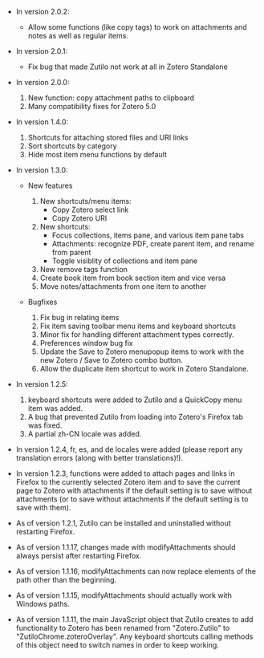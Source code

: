 * In version 2.0.2:

	+ Allow some functions (like copy tags) to work on attachments and notes as well as regular items.

* In version 2.0.1:

    + Fix bug that made Zutilo not work at all in Zotero Standalone

* In version 2.0.0:

	1. New function: copy attachment paths to clipboard
	2. Many compatibility fixes for Zotero 5.0

* In version 1.4.0:

    1. Shortcuts for attaching stored files and URI links
    2. Sort shortcuts by category
    3. Hide most item menu functions by default

* In version 1.3.0:

  - New features

	1. New shortcuts/menu items:
		- Copy Zotero select link
		- Copy Zotero URI
	2. New shortcuts:
		- Focus collections, items pane, and various item pane tabs
		- Attachments: recognize PDF, create parent item, and rename from parent
		- Toggle visiblity of collections and item pane
	3. New remove tags function
	4. Create book item from book section item and vice versa
	5. Move notes/attachments from one item to another

  - Bugfixes

	1. Fix bug in relating items 
	2. Fix item saving toolbar menu items and keyboard shortcuts 
	3. Minor fix for handling different attachment types correctly. 
	4. Preferences window bug fix
	5. Update the Save to Zotero menupopup items to work with the new Zotero / Save to Zotero combo button.
	6. Allow the duplicate item shortcut to work in Zotero Standalone.

* In version 1.2.5: 

    1. keyboard shortcuts were added to Zutilo and a QuickCopy menu item was added.
    2. A bug that prevented Zutilo from loading into Zotero's Firefox tab was fixed.
    3. A partial zh-CN locale was added.

* In version 1.2.4, fr, es, and de locales were added (please report any translation errors (along with better translations)!).

* In version 1.2.3, functions were added to attach pages and links in Firefox to the currently selected Zotero item and to save the current page to Zotero with attachments if the default setting is to save without attachments (or to save without attachments if the default setting is to save with them).

* As of version 1.2.1, Zutilo can be installed and uninstalled without restarting Firefox.

* As of version 1.1.17, changes made with modifyAttachments should always persist after restarting Firefox.

* As of version 1.1.16, modifyAttachments can now replace elements of the path other than the beginning.

* As of version 1.1.15, modifyAttachments should actually work with Windows paths.

* As of version 1.1.11, the main JavaScript object that Zutilo creates to add functionality to Zotero has been renamed from "Zotero.Zutilo" to "ZutiloChrome.zoteroOverlay".
Any keyboard shortcuts calling methods of this object need to switch names in order to keep working.

